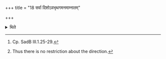 +++
title = "18 सर्वा दिशोऽवभृथगमनमाम्नातम्"

+++

<details><summary>थिते</summary>

18. In the sacred texts,[^1] an opinion is expressed regarding all the directions being worthy for going for Avabhr̥tha.[^2]  


[^1]: Cp. SadB III.1.25-29.  

[^2]: Thus there is no restriction about the direction.
</details>

